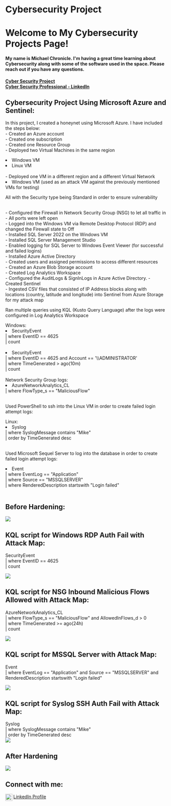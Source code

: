 # Cybersecurity Project
<h1>Welcome to My Cybersecurity Projects Page!<br/></h1>
<h4>My name is Michael Chronicle.  I'm having a great time learning about Cybersecurity along with some of the software used in the space. Please reach out if you have any questions.<br/></h4>
<h4><a href="https://github.com/mchronicle/cybersecurity">Cyber Security Project</a><br/> <a href="https://www.linkedin.com/in/michael-chronicle/">Cyber Security Professional - LinkedIn</a></h4>

<h2>Cybersecurity Project Using Microsoft Azure and Sentinel:</h2>
<p>In this project, I created a honeynet using Microsoft Azure. I have included the steps below:<br/>
- Created an Azure account<br/>
- Created one subscription<br/>
- Created one Resource Group<br/>
- Deployed two Virtual Machines in the same region<br/>
<li>Windows VM</li>
<li>Linux VM</li><br/>
- Deployed one VM in a different region and a different Virtual Network<br/>
<li>Windows VM (used as an attack VM against the previously mentioned VMs for testing)</li></p>
<p>All with the Security type being Standard in order to ensure vulnerability</p><br/>
- Configured the Firewall in Network Security Group (NSG) to let all traffic in<br/>
- All ports were left open<br/>
- Logged into the Windows VM via Remote Desktop Protocol (RDP) and changed the Firewall state to Off<br/>
- Installed SQL Server 2022 on the Windows VM<br/>
- Installed SQL Server Management Studio<br/>
- Enabled logging for SQL Server to Windows Event Viewer (for successful and failed logins)<br/>
- Installed Azure Active Directory<br/>
- Created users and assigned permissions to access different resources<br/>
- Created an Azure Blob Storage account<br/>
- Created Log Analytics Workspace<br/>
- Configured the AuditLogs & SignInLogs in Azure Active Directory.
- Created Sentinel<br/>
- Ingested CSV files that consisted of IP Address blocks along with locations (country, latitude and longitude) into Sentinel from Azure Storage for my attack map<br/>
<p>Ran multiple queries using KQL (Kusto Query Language) after the logs were configured in Log Analytics Workspace</p>
Windows:
<li>SecurityEvent<br/>
| where EventID == 4625<br/>
| count</li><br/>
<li>SecurityEvent<br/>
| where EventID == 4625 and Account == '\\ADMINISTRATOR'<br/>
| where TimeGenerated > ago(10m)<br/>
| count</li><br/>
Network Security Group logs:
<li>AzureNetworkAnalytics_CL<br/>
| where FlowType_s == "MaliciousFlow"</li><br/>
<p>Used PowerShell to ssh into the Linux VM in order to create failed login attempt logs:</p>
Linux:
<li>Syslog<br/>
| where SyslogMessage contains "Mike"<br/>
| order by TimeGenerated desc</li><br/>
<p>Used Microsoft Sequel Server to log into the database in order to create failed login attempt logs:</p>
<li>Event<br/>
| where EventLog == "Application"<br/>
| where Source == "MSSQLSERVER"<br/>
| where RenderedDescription startswith "Login failed"</li><br/>

<h2>Before Hardening:</h2>
<img src="Unsecured_Cloud_Honeynet_and_SOC_rev.png">

<h2>KQL script for Windows RDP Auth Fail with Attack Map:</h2>
<p>SecurityEvent<br/>
| where EventID == 4625<br/>
| count
</p>
<img src="windows-rdp-smb-auth-fail_before.PNG">

<h2>KQL script for NSG Inbound Malicious Flows Allowed with Attack Map:</h2>
<p>AzureNetworkAnalytics_CL<br/>
| where FlowType_s == "MaliciousFlow" and AllowedInFlows_d > 0<br/>
| where TimeGenerated >= ago(24h)<br/>
| count</p>
<img src="nsg-malicious-allowed-in.PNG">

<h2>KQL script for MSSQL Server with Attack Map:</h2>
<p>Event<br/>
| where EventLog == "Application" and Source == "MSSQLSERVER" and RenderedDescription startswith "Login failed"</p>
<img src="mssql-auth-fail.PNG">

<h2>KQL script for Syslog SSH Auth Fail with Attack Map:</h2>
<p>Syslog<br/>
| where SyslogMessage contains "Mike"<br/>
| order by TimeGenerated desc<br/>
<img src="syslog-ssh-auth-fail_before.PNG">

<h2>After Hardening</h2>
<img src="Hardened_Cloud_Honeynet_and_SOC_rev.png">

<h2>Connect with me:</h2>
<img align="left" alt="Michael Chronicle | LinkedIn" width="22px" src="https://cdn.jsdelivr.net/npm/simple-icons@v3/icons/linkedin.svg" />
<a href="https://www.linkedin.com/in/michael-chronicle/">LinkedIn Profile</a><br/>


